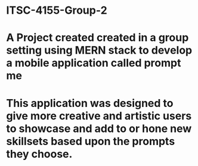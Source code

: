 # ITSC-4155-Group-2

# A Project created created in a group setting using MERN stack to develop a mobile application called prompt me
# This application was designed to give more creative and artistic users to showcase and add to or hone new skillsets based upon the prompts they choose.
